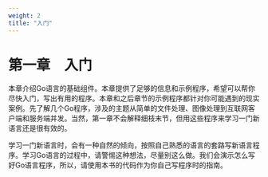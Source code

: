 ```yaml
---
weight: 2
title: "入门"
---
```


# 第一章　入门

本章介绍Go语言的基础组件。本章提供了足够的信息和示例程序，希望可以帮你尽快入门，写出有用的程序。本章和之后章节的示例程序都针对你可能遇到的现实案例。先了解几个Go程序，涉及的主题从简单的文件处理、图像处理到互联网客户端和服务端并发。当然，第一章不会解释细枝末节，但用这些程序来学习一门新语言还是很有效的。

学习一门新语言时，会有一种自然的倾向，按照自己熟悉的语言的套路写新语言程序。学习Go语言的过程中，请警惕这种想法，尽量别这么做。我们会演示怎么写好Go语言程序，所以，请使用本书的代码作为你自己写程序时的指南。
